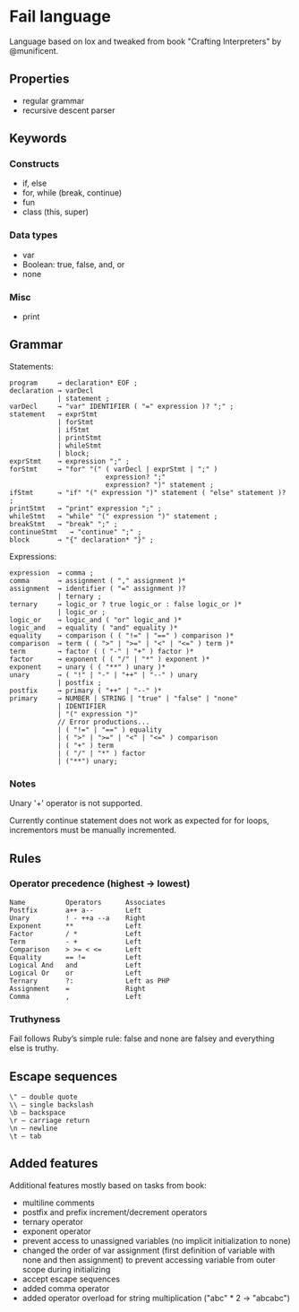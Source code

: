 # Fail language

Language based on lox and tweaked from book "Crafting Interpreters" by @munificent.

## Properties
- regular grammar
- recursive descent parser

## Keywords
### Constructs
- if, else
- for, while (break, continue)
- fun
- class (this, super)

### Data types
- var
- Boolean: true, false, and, or
- none

### Misc
- print

## Grammar
Statements:
   
    program     → declaration* EOF ;
    declaration → varDecl
                | statement ;
    varDecl     → "var" IDENTIFIER ( "=" expression )? ";" ;
    statement   → exprStmt
                | forStmt
                | ifStmt
                | printStmt
                | whileStmt
                | block;
    exprStmt    → expression ";" ;
    forStmt     → "for" "(" ( varDecl | exprStmt | ";" )
                            expression? ";"
                            expression? ")" statement ;
    ifStmt      → "if" "(" expression ")" statement ( "else" statement )? ;
    printStmt   → "print" expression ";" ;
    whileStmt   → "while" "(" expression ")" statement ;
    breakStmt   → "break" ";" ;
    continueStmt   → "continue" ";" ;
    block       → "{" declaration* "}" ;

Expressions:

    expression  → comma ;
    comma       → assignment ( "," assignment )*
    assignment  → identifier ( "=" assignment )?
                | ternary ;
    ternary     → logic_or ? true logic_or : false logic_or )*
                | logic_or ;
    logic_or    → logic_and ( "or" logic_and )*
    logic_and   → equality ( "and" equality )*
    equality    → comparison ( ( "!=" | "==" ) comparison )*
    comparison  → term ( ( ">" | ">=" | "<" | "<=" ) term )*
    term        → factor ( ( "-" | "+" ) factor )*
    factor      → exponent ( ( "/" | "*" ) exponent )*
    exponent    → unary ( ( "**" ) unary )*
    unary       → ( "!" | "-" | "++" | "--" ) unary
                | postfix ;
    postfix     → primary ( "++" | "--" )*
    primary     → NUMBER | STRING | "true" | "false" | "none"
                | IDENTIFIER
                | "(" expression ")"
                // Error productions...
                | ( "!=" | "==" ) equality
                | ( ">" | ">=" | "<" | "<=" ) comparison
                | ( "+" ) term
                | ( "/" | "*" ) factor
                | ("**") unary;
               
### Notes
Unary '+' operator is not supported.

Currently continue statement does not work as expected for for loops, incrementors must be manually incremented.

## Rules
### Operator precedence (highest → lowest)

    Name	      Operators	     Associates
    Postfix       a++ a--        Left
    Unary	      ! - ++a --a    Right
    Exponent      **             Left
    Factor	      / *            Left
    Term	      - +            Left
    Comparison    > >= < <=	     Left
    Equality      == !=          Left
    Logical And   and            Left
    Logical Or    or             Left
    Ternary       ?:             Left as PHP
    Assignment    =              Right
    Comma         ,              Left

### Truthyness
Fail follows Ruby’s simple rule: false and none are falsey and everything else is truthy.

## Escape sequences
    \" – double quote
    \\ – single backslash
    \b – backspace
    \r – carriage return
    \n – newline
    \t – tab

## Added features
Additional features mostly based on tasks from book:
- multiline comments
- postfix and prefix increment/decrement operators
- ternary operator
- exponent operator
- prevent access to unassigned variables (no implicit initialization to none)
- changed the order of var assignment (first definition of variable with none and then assignment)
  to prevent accessing variable from outer scope during initializing
- accept escape sequences
- added comma operator
- added operator overload for string multiplication ("abc" * 2 → "abcabc")